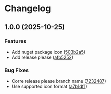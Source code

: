 # Changelog

## 1.0.0 (2025-10-25)


### Features

* Add nuget package icon ([503b2a5](https://github.com/maxs-rose/Aspire-OpenFGA/commit/503b2a555aa2d4f7be81effba125be66b123307e))
* Add release please ([afb5252](https://github.com/maxs-rose/Aspire-OpenFGA/commit/afb525210be4c0e18305a0034eda78d095ac8df3))


### Bug Fixes

* Corre release please branch name ([7232487](https://github.com/maxs-rose/Aspire-OpenFGA/commit/723248712a6a0e27868e2d3fd07b2436ea5d2ac9))
* Use supported icon format ([a7b1df1](https://github.com/maxs-rose/Aspire-OpenFGA/commit/a7b1df10678460bca6249267dc918890db6cd5c6))
